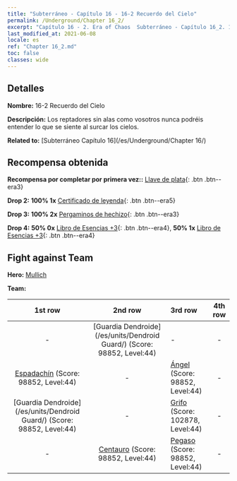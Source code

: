 ```yaml
---
title: "Subterráneo - Capítulo 16 - 16-2 Recuerdo del Cielo"
permalink: /Underground/Chapter 16_2/
excerpt: "Capítulo 16 - 2. Era of Chaos  Subterráneo - Capítulo 16_2. 16-2 Recuerdo del Cielo"
last_modified_at: 2021-06-08
locale: es
ref: "Chapter 16_2.md"
toc: false
classes: wide
---
```


## Detalles

 **Nombre:** 16-2 Recuerdo del Cielo

 **Descripción:** Los reptadores sin alas como vosotros nunca podréis entender lo que se siente al surcar los cielos.

 **Related to:** [Subterráneo Capítulo 16](/es/Underground/Chapter 16/)

## Recompensa obtenida

 **Recompensa por completar por primera vez::** [Llave de plata](/ItemsES/con_693/){: .btn .btn--era3}

 **Drop 2:** **100% 1x** [Certificado de leyenda](/ItemsES/mat_67/){: .btn .btn--era5}

 **Drop 3:** **100% 2x** [Pergaminos de hechizo](/ItemsES/con_694/){: .btn .btn--era3}

 **Drop 4:** **50% 0x** [Libro de Esencias +3](/ItemsES/mat_60/){: .btn .btn--era4}, **50% 1x** [Libro de Esencias +3](/ItemsES/mat_60/){: .btn .btn--era4}


## Fight against Team
 **Hero:** [Mullich](/es/heroes/Mullich/)

 **Team:**


  | 1st row | 2nd row | 3rd row | 4th row |
  |:----:|:----:|:----|:----:|
  | - | [Guardia Dendroide](/es/units/Dendroid Guard/) (Score: 98852, Level:44)  | - | - |
  | [Espadachín](/es/units/Swordsman/) (Score: 98852, Level:44)  | - | [Ángel](/es/units/Angel/) (Score: 98852, Level:44)  | - |
  | [Guardia Dendroide](/es/units/Dendroid Guard/) (Score: 98852, Level:44)  | - | [Grifo](/es/units/Griffin/) (Score: 102878, Level:44)  | - |
  | - | [Centauro](/es/units/Centaur/) (Score: 98852, Level:44)  | [Pegaso](/es/units/Pegasus/) (Score: 98852, Level:44)  | - |


